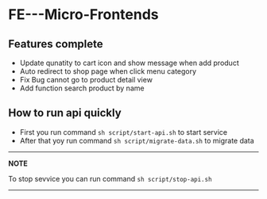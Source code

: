 # FE---Micro-Frontends

## Features complete

- Update qunatity to cart icon and show message when add product
- Auto redirect to shop page when click menu category
- Fix Bug cannot go to product detail view
- Add function search product by name

## How to run api quickly

- First you run command `sh script/start-api.sh` to start service
- After that yoy run command `sh script/migrate-data.sh` to migrate data

---

**NOTE**

To stop sevvice you can run command `sh script/stop-api.sh`

---
